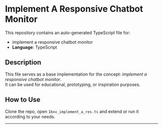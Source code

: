 # Implement A Responsive Chatbot Monitor

This repository contains an auto-generated TypeScript file for:

- implement a responsive chatbot monitor
- **Language**: TypeScript

## Description

This file serves as a base implementation for the concept: *implement a responsive chatbot monitor*.  
It can be used for educational, prototyping, or inspiration purposes.

## How to Use

Clone the repo, open `1bxv_implement_a_res.ts` and extend or run it according to your needs.

---


